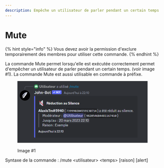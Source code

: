 ```yaml
---
description: Empêche un utilisateur de parler pendant un certain temps.
---
```


# Mute

{% hint style="info" %}
Vous devez avoir la permission d'exclure temporairement des membres pour utiliser cette commande.
{% endhint %}

La commande Mute permet lorsqu'elle est exécutée correctement permet d'empêcher un utilisateur de parler pendant un certain temps. (voir image #1). La commande Mute est aussi utilisable en commande à préfixe.

<figure><img src="../../../.gitbook/assets/Mute.png" alt=""><figcaption><p>Image #1</p></figcaption></figure>

Syntaxe de la commande : /mute \<utilisateur> \<temps> \[raison] \[alert]
